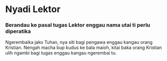 # Nyadi Lektor

### Berandau ke pasal tugas Lektor enggau nama utai ti perlu diperatika

Ngerembaika jako Tuhan, nya siti bagi pengawa enggau kangau orang Kristian. 
Nengah macha bup kudus ke bala maioh, kitai baka orang Kristian ulih ngambi bagi tugas enggau kangau ngerembai tu.